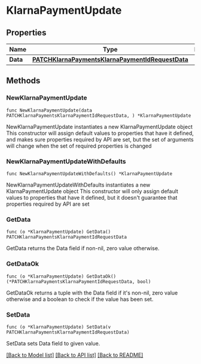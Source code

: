 # KlarnaPaymentUpdate

## Properties

Name | Type | Description | Notes
------------ | ------------- | ------------- | -------------
**Data** | [**PATCHKlarnaPaymentsKlarnaPaymentIdRequestData**](PATCHKlarnaPaymentsKlarnaPaymentIdRequestData.md) |  | 

## Methods

### NewKlarnaPaymentUpdate

`func NewKlarnaPaymentUpdate(data PATCHKlarnaPaymentsKlarnaPaymentIdRequestData, ) *KlarnaPaymentUpdate`

NewKlarnaPaymentUpdate instantiates a new KlarnaPaymentUpdate object
This constructor will assign default values to properties that have it defined,
and makes sure properties required by API are set, but the set of arguments
will change when the set of required properties is changed

### NewKlarnaPaymentUpdateWithDefaults

`func NewKlarnaPaymentUpdateWithDefaults() *KlarnaPaymentUpdate`

NewKlarnaPaymentUpdateWithDefaults instantiates a new KlarnaPaymentUpdate object
This constructor will only assign default values to properties that have it defined,
but it doesn't guarantee that properties required by API are set

### GetData

`func (o *KlarnaPaymentUpdate) GetData() PATCHKlarnaPaymentsKlarnaPaymentIdRequestData`

GetData returns the Data field if non-nil, zero value otherwise.

### GetDataOk

`func (o *KlarnaPaymentUpdate) GetDataOk() (*PATCHKlarnaPaymentsKlarnaPaymentIdRequestData, bool)`

GetDataOk returns a tuple with the Data field if it's non-nil, zero value otherwise
and a boolean to check if the value has been set.

### SetData

`func (o *KlarnaPaymentUpdate) SetData(v PATCHKlarnaPaymentsKlarnaPaymentIdRequestData)`

SetData sets Data field to given value.



[[Back to Model list]](../README.md#documentation-for-models) [[Back to API list]](../README.md#documentation-for-api-endpoints) [[Back to README]](../README.md)


